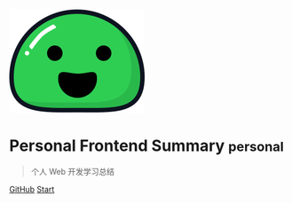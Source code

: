 ![logo](icon.svg)

# Personal Frontend Summary <small>personal</small>

> 个人 Web 开发学习总结

[GitHub](https://github.com/yancongwen/frontend-docs/)
[Start](/README)

<!-- background color -->
<!-- ![color](#081020) -->
